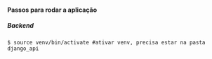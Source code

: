 #### Passos para rodar a aplicação 
##### Backend

``` shell
$ source venv/bin/activate #ativar venv, precisa estar na pasta django_api

```